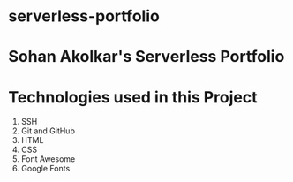 # serverless-portfolio

# Sohan Akolkar's Serverless Portfolio

# Technologies used in this Project

  1. SSH
  2. Git and GitHub
  3. HTML
  4. CSS
  5. Font Awesome
  6. Google Fonts
